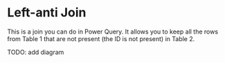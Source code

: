 # Left-anti Join

This is a join you can do in Power Query. It allows you to keep all the rows from Table 1 that are not present (the ID is not present) in Table 2.

TODO: add diagram